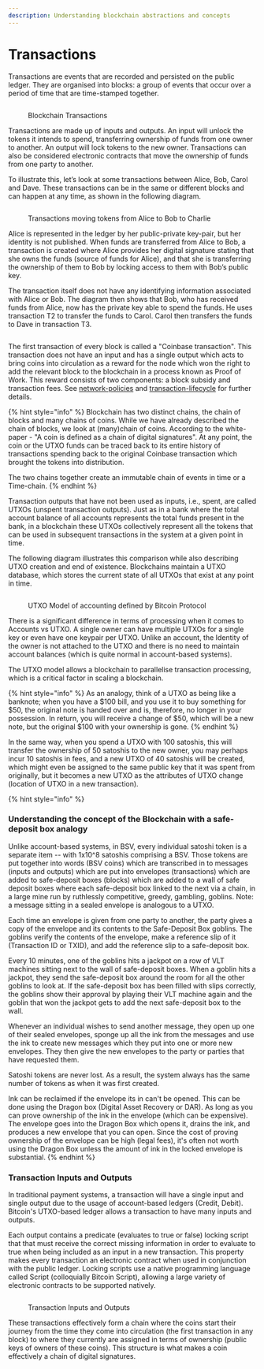 ```yaml
---
description: Understanding blockchain abstractions and concepts
---
```


# Transactions

Transactions are events that are recorded and persisted on the public ledger. They are organised into blocks: a group of events that occur over a period of time that are time-stamped together.

<figure><img src="../../bsv-skills-center/bsv-protocol-documentation/.gitbook/assets/WhatIsBlockchain_Slide14.png" alt=""><figcaption><p>Blockchain Transactions</p></figcaption></figure>

Transactions are made up of inputs and outputs. An input will unlock the tokens it intends to spend, transferring ownership of funds from one owner to another. An output will lock tokens to the new owner. Transactions can also be considered electronic contracts that move the ownership of funds from one party to another.

To illustrate this, let’s look at some transactions between Alice, Bob, Carol and Dave. These transactions can be in the same or different blocks and can happen at any time, as shown in the following diagram.

<figure><img src="../../bsv-skills-center/bsv-protocol-documentation/.gitbook/assets/WhatIsBlockchain_Slide16.png" alt=""><figcaption><p>Transactions moving tokens from Alice to Bob to Charlie</p></figcaption></figure>

Alice is represented in the ledger by her public-private key-pair, but her identity is not published. When funds are transferred from Alice to Bob, a transaction is created where Alice provides her digital signature stating that she owns the funds (source of funds for Alice), and that she is transferring the ownership of them to Bob by locking access to them with Bob’s public key.

The transaction itself does not have any identifying information associated with Alice or Bob. The diagram then shows that Bob, who has received funds from Alice, now has the private key able to spend the funds. He uses transaction T2 to transfer the funds to Carol. Carol then transfers the funds to Dave in transaction T3.

<figure><img src="../../bsv-skills-center/bsv-protocol-documentation/.gitbook/assets/WhatIsBlockchain_Slide17.png" alt=""><figcaption></figcaption></figure>

The first transaction of every block is called a "Coinbase transaction". This transaction does not have an input and has a single output which acts to bring coins into circulation as a reward for the node which won the right to add the relevant block to the blockchain in a process known as Proof of Work. This reward consists of two components: a block subsidy and transaction fees. See [network-policies](../network-policies/ "mention") and [transaction-lifecycle](../transaction-lifecycle/ "mention") for further details.

{% hint style="info" %}
Blockchain has two distinct chains, the chain of blocks and many chains of coins. While we have already described the chain of blocks, we look at (many)chain of coins. According to the white-paper - "A coin is defined as a chain of digital signatures". At any point, the coin or the UTXO funds can be traced back to its entire history of transactions spending back to the original Coinbase transaction which brought the tokens into distribution.

The two chains together create an immutable chain of events in time or a Time-chain.
{% endhint %}

Transaction outputs that have not been used as inputs, i.e., spent, are called UTXOs (unspent transaction outputs). Just as in a bank where the total account balance of all accounts represents the total funds present in the bank, in a blockchain these UTXOs collectively represent all the tokens that can be used in subsequent transactions in the system at a given point in time.

The following diagram illustrates this comparison while also describing UTXO creation and end of existence. Blockchains maintain a UTXO database, which stores the current state of all UTXOs that exist at any point in time.

<figure><img src="../../bsv-skills-center/bsv-protocol-documentation/.gitbook/assets/WhatIsBlockchain_Slide18.png" alt=""><figcaption><p>UTXO Model of accounting defined by Bitcoin Protocol</p></figcaption></figure>

There is a significant difference in terms of processing when it comes to Accounts vs UTXO. A single owner can have multiple UTXOs for a single key or even have one keypair per UTXO. Unlike an account, the Identity of the owner is not attached to the UTXO and there is no need to maintain account balances (which is quite normal in account-based systems).

The UTXO model allows a blockchain to parallelise transaction processing, which is a critical factor in scaling a blockchain.

{% hint style="info" %}
As an analogy, think of a UTXO as being like a banknote; when you have a $100 bill, and you use it to buy something for $50, the original note is handed over and is, therefore, no longer in your possession. In return, you will receive a change of $50, which will be a new note, but the original $100 with your ownership is gone.
{% endhint %}

In the same way, when you spend a UTXO with 100 satoshis, this will transfer the ownership of 50 satoshis to the new owner, you may perhaps incur 10 satoshis in fees, and a new UTXO of 40 satoshis will be created, which might even be assigned to the same public key that it was spent from originally, but it becomes a new UTXO as the attributes of UTXO change (location of UTXO in a new transaction).

{% hint style="info" %}
### **Understanding the concept of the Blockchain with a safe-deposit box analogy**

Unlike account-based systems, in BSV, every individual satoshi token is a separate item -- with 1x10^8 satoshis comprising a BSV. Those tokens are put together into words (BSV coins) which are transcribed in to messages (inputs and outputs) which are put into envelopes (transactions) which are added to safe-deposit boxes (blocks) which are added to a wall of safe deposit boxes where each safe-deposit box linked to the next via a chain, in a large mine run by ruthlessly competitive, greedy, gambling, goblins. Note: a message sitting in a sealed envelope is analogous to a UTXO.

Each time an envelope is given from one party to another, the party gives a copy of the envelope and its contents to the Safe-Deposit Box goblins. The goblins verify the contents of the envelope, make a reference slip of it (Transaction ID or TXID), and add the reference slip to a safe-deposit box.

Every 10 minutes, one of the goblins hits a jackpot on a row of VLT machines sitting next to the wall of safe-deposit boxes. When a goblin hits a jackpot, they send the safe-deposit box around the room for all the other goblins to look at. If the safe-deposit box has been filled with slips correctly, the goblins show their approval by playing their VLT machine again and the goblin that won the jackpot gets to add the next safe-deposit box to the wall.

Whenever an individual wishes to send another message, they open up one of their sealed envelopes, sponge up all the ink from the messages and use the ink to create new messages which they put into one or more new envelopes. They then give the new envelopes to the party or parties that have requested them.

Satoshi tokens are never lost. As a result, the system always has the same number of tokens as when it was first created.

Ink can be reclaimed if the envelope its in can't be opened. This can be done using the Dragon box (Digital Asset Recovery or DAR). As long as you can prove ownership of the ink in the envelope (which can be expensive). The envelope goes into the Dragon Box which opens it, drains the ink, and produces a new envelope that you can open. Since the cost of proving ownership of the envelope can be high (legal fees), it's often not worth using the Dragon Box unless the amount of ink in the locked envelope is substantial.
{% endhint %}

### Transaction Inputs and Outputs

In traditional payment systems, a transaction will have a single input and single output due to the usage of account-based ledgers (Credit, Debit). Bitcoin's UTXO-based ledger allows a transaction to have many inputs and outputs.

Each output contains a predicate (evaluates to true or false) locking script that that must receive the correct missing information in order to evaluate to true when being included as an input in a new transaction. This property makes every transaction an electronic contract when used in conjunction with the public ledger. Locking scripts use a native programming language called Script (colloquially Bitcoin Script), allowing a large variety of electronic contracts to be supported natively.

<figure><img src="../../bsv-skills-center/bsv-protocol-documentation/.gitbook/assets/WhatIsBlockchain_Slide19.png" alt=""><figcaption><p>Transaction Inputs and Outputs</p></figcaption></figure>

These transactions effectively form a chain where the coins start their journey from the time they come into circulation (the first transaction in any block) to where they currently are assigned in terms of ownership (public keys of owners of these coins). This structure is what makes a coin effectively a chain of digital signatures.
